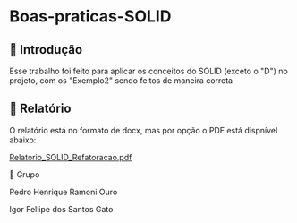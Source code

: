 # Boas-praticas-SOLID
## 📄 Introdução

Esse trabalho foi feito para aplicar os conceitos do SOLID (exceto o "D") no projeto, com os "Exemplo2" sendo feitos de maneira correta

## 📄 Relatório

O relatório está no formato de docx, mas por opção o PDF está dispnível abaixo:

[Relatorio_SOLID_Refatoracao.pdf](https://github.com/user-attachments/files/19674655/Relatorio_SOLID_Refatoracao.pdf)



👥 Grupo

Pedro Henrique Ramoni Ouro

Igor Fellipe dos Santos Gato
